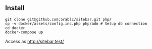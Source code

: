 ## Install

```
git clone git@github.com:brablc/sitebar.git php/
cp -v docker/assets/config.inc.php php/adm # Setup db connection
cd docker
docker-compose up
```

Access as http://sitebar.test/

